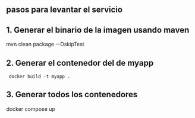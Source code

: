 ## pasos para levantar el servicio 

## 1. Generar el binario de la imagen usando maven
   mvn clean package --DskipTest 

## 2. Generar el contenedor del de myapp
     docker build -t myapp .

## 3. Generar todos los contenedores 
   docker compose up 
